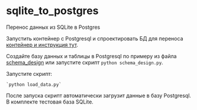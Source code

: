 
# sqlite_to_postgres
Перенос данных из SQLite в Postgres


Запустить контейнер с Postgresql и спроектировать БД для переноса [контейнер и инструкция тут](https://github.com/wiky-avis/psql-container.git).

Создайте базу данных и таблицы в Postgresql по примеру из файла [schema_design](schema_design.txt) или запустите скрипт `python schema_design.py`.

Запустите скрипт:

    `python load_data.py`


После запуска скрипт автоматически загрузит данные в базу Postgresql. В комплекте тестовая база SQLite.
